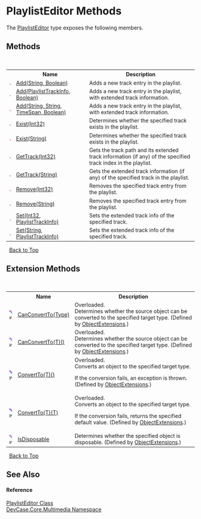 # PlaylistEditor Methods
 

The <a href="T_DevCase_Core_Multimedia_PlaylistEditor">PlaylistEditor</a> type exposes the following members.


## Methods
&nbsp;<table><tr><th></th><th>Name</th><th>Description</th></tr><tr><td>![Public method](media/pubmethod.gif "Public method")</td><td><a href="M_DevCase_Core_Multimedia_PlaylistEditor_Add_1">Add(String, Boolean)</a></td><td>
Adds a new track entry in the playlist.</td></tr><tr><td>![Public method](media/pubmethod.gif "Public method")</td><td><a href="M_DevCase_Core_Multimedia_PlaylistEditor_Add">Add(PlaylistTrackInfo, Boolean)</a></td><td>
Adds a new track entry in the playlist, with extended track information.</td></tr><tr><td>![Public method](media/pubmethod.gif "Public method")</td><td><a href="M_DevCase_Core_Multimedia_PlaylistEditor_Add_2">Add(String, String, TimeSpan, Boolean)</a></td><td>
Adds a new track entry in the playlist, with extended track information.</td></tr><tr><td>![Public method](media/pubmethod.gif "Public method")</td><td><a href="M_DevCase_Core_Multimedia_PlaylistEditor_Exist">Exist(Int32)</a></td><td>
Determines whether the specified track exists in the playlist.</td></tr><tr><td>![Public method](media/pubmethod.gif "Public method")</td><td><a href="M_DevCase_Core_Multimedia_PlaylistEditor_Exist_1">Exist(String)</a></td><td>
Determines whether the specified track exists in the playlist.</td></tr><tr><td>![Public method](media/pubmethod.gif "Public method")</td><td><a href="M_DevCase_Core_Multimedia_PlaylistEditor_GetTrack">GetTrack(Int32)</a></td><td>
Gets the track path and its extended track information (if any) of the specified track index in the playlist.</td></tr><tr><td>![Public method](media/pubmethod.gif "Public method")</td><td><a href="M_DevCase_Core_Multimedia_PlaylistEditor_GetTrack_1">GetTrack(String)</a></td><td>
Gets the extended track information (if any) of the specified track in the playlist.</td></tr><tr><td>![Public method](media/pubmethod.gif "Public method")</td><td><a href="M_DevCase_Core_Multimedia_PlaylistEditor_Remove">Remove(Int32)</a></td><td>
Removes the specified track entry from the playlist.</td></tr><tr><td>![Public method](media/pubmethod.gif "Public method")</td><td><a href="M_DevCase_Core_Multimedia_PlaylistEditor_Remove_1">Remove(String)</a></td><td>
Removes the specified track entry from the playlist.</td></tr><tr><td>![Public method](media/pubmethod.gif "Public method")</td><td><a href="M_DevCase_Core_Multimedia_PlaylistEditor_Set">Set(Int32, PlaylistTrackInfo)</a></td><td>
Sets the extended track info of the specified track.</td></tr><tr><td>![Public method](media/pubmethod.gif "Public method")</td><td><a href="M_DevCase_Core_Multimedia_PlaylistEditor_Set_1">Set(String, PlaylistTrackInfo)</a></td><td>
Sets the extended track info of the specified track.</td></tr></table>&nbsp;
<a href="#playlisteditor-methods">Back to Top</a>

## Extension Methods
&nbsp;<table><tr><th></th><th>Name</th><th>Description</th></tr><tr><td>![Public Extension Method](media/pubextension.gif "Public Extension Method")![Code example](media/CodeExample.png "Code example")</td><td><a href="M_DevCase_Core_Extensions_Object_ObjectExtensions_CanConvertTo">CanConvertTo(Type)</a></td><td>Overloaded.  
Determines whether the source object can be converted to the specified target type.
 (Defined by <a href="T_DevCase_Core_Extensions_Object_ObjectExtensions">ObjectExtensions</a>.)</td></tr><tr><td>![Public Extension Method](media/pubextension.gif "Public Extension Method")![Code example](media/CodeExample.png "Code example")</td><td><a href="M_DevCase_Core_Extensions_Object_ObjectExtensions_CanConvertTo__1">CanConvertTo(T)()</a></td><td>Overloaded.  
Determines whether the source object can be converted to the specified target type.
 (Defined by <a href="T_DevCase_Core_Extensions_Object_ObjectExtensions">ObjectExtensions</a>.)</td></tr><tr><td>![Public Extension Method](media/pubextension.gif "Public Extension Method")![Code example](media/CodeExample.png "Code example")</td><td><a href="M_DevCase_Core_Extensions_Object_ObjectExtensions_ConvertTo__1">ConvertTo(T)()</a></td><td>Overloaded.  
Converts an object to the specified target type. 

 If the conversion fails, an exception is thrown.
 (Defined by <a href="T_DevCase_Core_Extensions_Object_ObjectExtensions">ObjectExtensions</a>.)</td></tr><tr><td>![Public Extension Method](media/pubextension.gif "Public Extension Method")![Code example](media/CodeExample.png "Code example")</td><td><a href="M_DevCase_Core_Extensions_Object_ObjectExtensions_ConvertTo__1_1">ConvertTo(T)(T)</a></td><td>Overloaded.  
Converts an object to the specified target type. 

 If the conversion fails, returns the specified default value.
 (Defined by <a href="T_DevCase_Core_Extensions_Object_ObjectExtensions">ObjectExtensions</a>.)</td></tr><tr><td>![Public Extension Method](media/pubextension.gif "Public Extension Method")![Code example](media/CodeExample.png "Code example")</td><td><a href="M_DevCase_Core_Extensions_Object_ObjectExtensions_IsDisposable">IsDisposable</a></td><td>
Determines whether the specified object is disposable.
 (Defined by <a href="T_DevCase_Core_Extensions_Object_ObjectExtensions">ObjectExtensions</a>.)</td></tr></table>&nbsp;
<a href="#playlisteditor-methods">Back to Top</a>

## See Also


#### Reference
<a href="T_DevCase_Core_Multimedia_PlaylistEditor">PlaylistEditor Class</a><br /><a href="N_DevCase_Core_Multimedia">DevCase.Core.Multimedia Namespace</a><br />